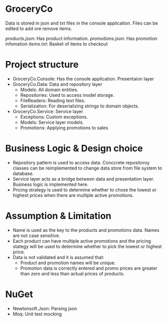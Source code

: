 # GroceryCo
Data is stored in json and txt files in the console application. Files can be edited to add ore remove items. 

*products.json*: Has product information. 
*promotions.json*: Has promotion infomation
*items.txt*: Basket of items to checkout

# Project structure
- GroceryCo.Console: Has the console application. Presentaion layer
- GroceryCo.Data: Data and repository layer
    * Models: All domain entities.
    * Repositories: Used to access model storage.
    * FileReaders: Reading text files.
    * Serialization: For deserializing strings to domain objects.
- GroceryCo.Service: Service layer
    * Exceptions: Custom exceptions.
    * Models: Service layer models.
    * Promotions: Applying promotions to sales

# Business Logic & Design choice
- Repository pattern is used to access data. Conccrete repositoroy classes can be reimplemented to change data store from file system to database.
- Service layer acts as a bridge between data and presentation layer. Business logic is implemented here.
- Pricing strategy is used to determine whether to chose the lowest or highest prices when there are multiple active promotions.

# Assumption & Limitation
- Name is used as the key to the products and promotions data. Names are not case sensitive. 
- Each product can have multiple active promotions and the pricing stategy will be used to determine whether to pick the lowest or highest price.
- Data is not validated and it is assumed that:
    * Product and promotion names will be unique.
    * Promotion data is correctly entered and promo prices are greater than zero and less than actual prices of products.

# NuGet
- Newtonsoft.Json: Parsing json
- Moq: Unit test mocking 
